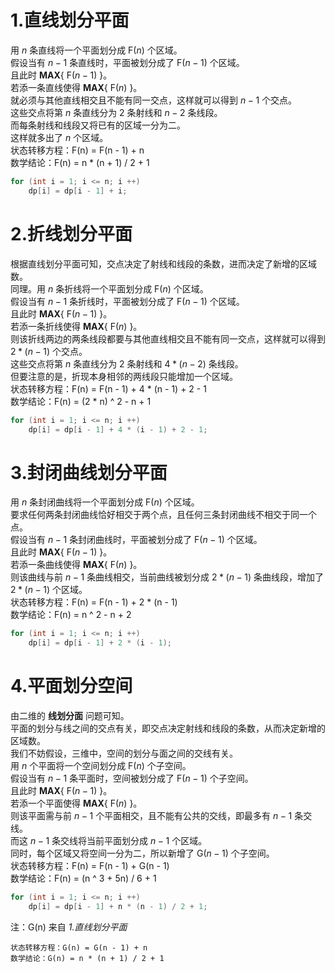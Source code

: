 # 1.直线划分平面
用 $n$ 条直线将一个平面划分成 F$(n)$ 个区域。  
假设当有 $n-1$ 条直线时，平面被划分成了 F$(n-1)$ 个区域。  
且此时 **MAX**{ F$(n-1)$ }。  
若添一条直线使得 **MAX**{ F$(n)$ }。  
就必须与其他直线相交且不能有同一交点，这样就可以得到 $n-1$ 个交点。  
这些交点将第 $n$ 条直线分为 $2$ 条射线和 $n-2$ 条线段。  
而每条射线和线段又将已有的区域一分为二。  
这样就多出了 $n$ 个区域。  
状态转移方程：F(n) = F(n - 1) + n  
数学结论：F(n) = n * (n + 1) / 2 + 1  
```cpp
for (int i = 1; i <= n; i ++)
    dp[i] = dp[i - 1] + i;
```
# 2.折线划分平面
根据直线划分平面可知，交点决定了射线和线段的条数，进而决定了新增的区域数。  
同理。用 $n$ 条折线将一个平面划分成 F$(n)$ 个区域。  
假设当有 $n-1$ 条折线时，平面被划分成了 F$(n-1)$ 个区域。  
且此时 **MAX**{ F$(n-1)$ }。  
若添一条折线使得 **MAX**{ F$(n)$ }。  
则该折线两边的两条线段都要与其他直线相交且不能有同一交点，这样就可以得到 $2*(n-1)$ 个交点。  
这些交点将第 $n$ 条直线分为 $2$ 条射线和 $4*(n-2)$ 条线段。  
但要注意的是，折现本身相邻的两线段只能增加一个区域。  
状态转移方程：F(n) = F(n - 1) + 4 * (n - 1) + 2 - 1  
数学结论：F(n) = (2 * n) ^ 2 - n + 1  
```cpp
for (int i = 1; i <= n; i ++)
    dp[i] = dp[i - 1] + 4 * (i - 1) + 2 - 1;
```
# 3.封闭曲线划分平面
用 $n$ 条封闭曲线将一个平面划分成 F$(n)$ 个区域。  
要求任何两条封闭曲线恰好相交于两个点，且任何三条封闭曲线不相交于同一个点。  
假设当有 $n-1$ 条封闭曲线时，平面被划分成了 F$(n-1)$ 个区域。  
且此时 **MAX**{ F$(n-1)$ }。  
若添一条曲线使得 **MAX**{ F$(n)$ }。  
则该曲线与前 $n-1$ 条曲线相交，当前曲线被划分成 $2 * (n - 1)$ 条曲线段，增加了 $2 * (n - 1)$ 个区域。  
状态转移方程：F(n) = F(n - 1) + 2 * (n - 1)  
数学结论：F(n) = n ^ 2 - n + 2  
```cpp
for (int i = 1; i <= n; i ++)
    dp[i] = dp[i - 1] + 2 * (i - 1);
```
# 4.平面划分空间
由二维的 **线划分面** 问题可知。  
平面的划分与线之间的交点有关，即交点决定射线和线段的条数，从而决定新增的区域数。  
我们不妨假设，三维中，空间的划分与面之间的交线有关。  
用 $n$ 个平面将一个空间划分成 F$(n)$ 个子空间。  
假设当有 $n-1$ 条平面时，空间被划分成了 F$(n-1)$ 个子空间。  
且此时 **MAX**{ F$(n-1)$ }。  
若添一个平面使得 **MAX**{ F$(n)$ }。  
则该平面需与前 $n-1$ 个平面相交，且不能有公共的交线，即最多有 $n-1$ 条交线。  
而这 $n-1$ 条交线将当前平面划分成 $n-1$ 个区域。  
同时，每个区域又将空间一分为二，所以新增了 G$(n-1)$ 个子空间。  
状态转移方程：F(n) = F(n - 1) + G(n - 1)  
数学结论：F(n) = (n ^ 3 + 5n) / 6 + 1  
```cpp
for (int i = 1; i <= n; i ++)
    dp[i] = dp[i - 1] + n * (n - 1) / 2 + 1;
```
注：G(n) 来自 *1.直线划分平面*   
```
状态转移方程：G(n) = G(n - 1) + n  
数学结论：G(n) = n * (n + 1) / 2 + 1  
```
